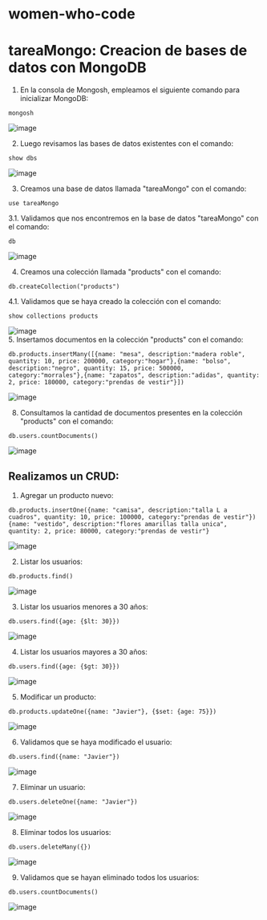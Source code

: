 # women-who-code
# tareaMongo: Creacion de bases de datos con MongoDB

1. En la consola de Mongosh, empleamos el siguiente comando para inicializar MongoDB:

  ```
  mongosh
  ```
![image](https://firebasestorage.googleapis.com/v0/b/imagenes-tareamongo.appspot.com/o/Captura%20de%20pantalla%202023-04-29%20060153.png?alt=media&token=bb02d4c1-b458-44e6-8f48-afb2042c966e)

2. Luego revisamos las bases de datos existentes con el comando:

  ```
  show dbs
  ```
 ![image](https://firebasestorage.googleapis.com/v0/b/imagenes-tareamongo.appspot.com/o/shows%20db.png?alt=media&token=94b20317-09c1-47ad-905a-cfe386872008)

3. Creamos una base de datos llamada "tareaMongo" con el comando:

  ```
  use tareaMongo
  ```
3.1. Validamos que nos encontremos en la base de datos "tareaMongo" con el comando:

  ```
  db
  ```
  ![image](https://firebasestorage.googleapis.com/v0/b/imagenes-tareamongo.appspot.com/o/tareaMongoImagen.png?alt=media&token=5a25a2a4-490e-48dd-a316-c4ad5a785780)

4. Creamos una colección llamada "products" con el comando:

  ```
  db.createCollection("products")
  ```
4.1. Validamos que se haya creado la colección con el comando:

  ```
  show collections products
  ```
  
![image](https://firebasestorage.googleapis.com/v0/b/imagenes-tareamongo.appspot.com/o/products.png?alt=media&token=61a01f17-d8e6-4ea0-a989-bcc55b3bd1f2)  
5. Insertamos documentos en la colección "products" con el comando:

  ```
  db.products.insertMany([{name: "mesa", description:"madera roble", quantity: 10, price: 200000, category:"hogar"},{name: "bolso", description:"negro", quantity: 15, price: 500000, category:"morrales"},{name: "zapatos", description:"adidas", quantity: 2, price: 180000, category:"prendas de vestir"}])
  ```
  ![image](https://firebasestorage.googleapis.com/v0/b/imagenes-tareamongo.appspot.com/o/insertarProductos.png?alt=media&token=693610ee-aefa-42ba-8e0c-f84d606955a0)

8. Consultamos la cantidad de documentos presentes en la colección "products" con el comando:

  ```
  db.users.countDocuments()
  ```
  ![image](https://firebasestorage.googleapis.com/v0/b/practica-firebase-11.appspot.com/o/paso-8.png?alt=media&token=d58bc826-c955-4a1e-9921-8f44c74ce5c7)

## Realizamos un CRUD: 

1. Agregar un producto nuevo:

  ```
  db.products.insertOne({name: "camisa", description:"talla L a cuadros", quantity: 10, price: 100000, category:"prendas de vestir"})
{name: "vestido", description:"flores amarillas talla unica", quantity: 2, price: 80000, category:"prendas de vestir"}
  ```
  ![image](https://firebasestorage.googleapis.com/v0/b/practica-firebase-11.appspot.com/o/paso-9-1.png?alt=media&token=33d96d50-6b28-4df0-87f3-f65680e49217)

2. Listar los usuarios:

  ```
  db.products.find()
  ```
  ![image](https://firebasestorage.googleapis.com/v0/b/practica-firebase-11.appspot.com/o/paso-9-2.png?alt=media&token=29f63744-acad-4321-a79f-125d18b36141)

3. Listar los usuarios menores a 30 años: 

  ```
  db.users.find({age: {$lt: 30}})
  ```
  ![image](https://firebasestorage.googleapis.com/v0/b/practica-firebase-11.appspot.com/o/paso-9-2.png?alt=media&token=29f63744-acad-4321-a79f-125d18b36141)

4. Listar los usuarios mayores a 30 años:

  ```
  db.users.find({age: {$gt: 30}})
  ```
  ![image](https://firebasestorage.googleapis.com/v0/b/practica-firebase-11.appspot.com/o/paso-9-4.png?alt=media&token=7abd192d-43fb-460b-9dca-9b7f2280afbf)

5. Modificar un producto: 
  
  ```
  db.products.updateOne({name: "Javier"}, {$set: {age: 75}})
  ```
  ![image](https://firebasestorage.googleapis.com/v0/b/practica-firebase-11.appspot.com/o/paso-9-5.png?alt=media&token=092ec959-8d16-4fb6-984c-3542ec84e610)

6. Validamos que se haya modificado el usuario:
  
  ```
  db.users.find({name: "Javier"})
  ```
  ![image](https://firebasestorage.googleapis.com/v0/b/practica-firebase-11.appspot.com/o/paso-9-5-1.png?alt=media&token=56bd21b5-3c1e-455c-8ad9-3a9bfe58b7e7)

7. Eliminar un usuario:

  ```
  db.users.deleteOne({name: "Javier"})
  ```
  ![image](https://firebasestorage.googleapis.com/v0/b/practica-firebase-11.appspot.com/o/paso-9-6.png?alt=media&token=169a74f5-e044-424c-92e9-930feea9e186)

8. Eliminar todos los usuarios:

  ```
  db.users.deleteMany({})
  ```
  ![image](https://firebasestorage.googleapis.com/v0/b/practica-firebase-11.appspot.com/o/paso-9-7.png?alt=media&token=0aa0a7a1-6618-4b2b-a57a-df3e97139391)

9. Validamos que se hayan eliminado todos los usuarios:
  
  ```
  db.users.countDocuments()
  ```
  ![image](https://firebasestorage.googleapis.com/v0/b/practica-firebase-11.appspot.com/o/paso-9-7-1.png?alt=media&token=c8fa5285-a57c-4ba4-86b6-30e0ff49862c)
